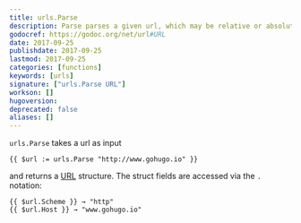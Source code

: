 ```yaml
---
title: urls.Parse
description: Parse parses a given url, which may be relative or absolute, into a URL structure.
godocref: https://godoc.org/net/url#URL
date: 2017-09-25
publishdate: 2017-09-25
lastmod: 2017-09-25
categories: [functions]
keywords: [urls]
signature: ["urls.Parse URL"]
workson: []
hugoversion:
deprecated: false
aliases: []
---
```


`urls.Parse` takes a url as input


```
{{ $url := urls.Parse "http://www.gohugo.io" }}		
```

and returns a [URL](https://godoc.org/net/url#URL) structure. The struct fields are accessed via the `.` notation:

```
{{ $url.Scheme }} → "http"
{{ $url.Host }} → "www.gohugo.io"
```